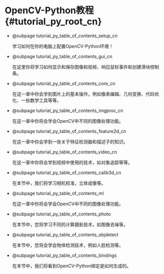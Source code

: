 # OpenCV-Python教程 {#tutorial_py_root_cn}

- @subpage tutorial_py_table_of_contents_setup_cn

  学习如何在你的电脑上配置OpenCV-Python环境！

- @subpage tutorial_py_table_of_contents_gui_cn

  在这里你将学习如何显示和保存图像和视频、响应鼠标事件和创建滑块控制条。

- @subpage tutorial_py_table_of_contents_core_cn

  在这一章中你会学到图片上的基本操作，例如像素编辑、几何变换、代码优化、一些数学工具等等。

- @subpage tutorial_py_table_of_contents_imgproc_cn

  在这一章中你将会学会OpenCV中不同的图像处理功能。

- @subpage tutorial_py_table_of_contents_feature2d_cn

  在这一章中你会学到一些关于特征检测器和描述子的知识。

- @subpage tutorial_py_table_of_contents_video_cn

  在这一章中你将会学到视频中使用的技术，如对象追踪等等。

- @subpage tutorial_py_table_of_contents_calib3d_cn

  在本节中，我们将学习相机校准，立体成像等。

- @subpage tutorial_py_table_of_contents_ml

  在这一章中你将会学会OpenCV中不同的图像处理功能。

- @subpage tutorial_py_table_of_contents_photo

  在本节中，您将学习不同的计算摄影技术，如图像去噪等。

- @subpage tutorial_py_table_of_contents_objdetect

  在本节中，您将会学会物体检测技术，例如人脸检测等。

- @subpage tutorial_py_table_of_contents_bindings

  在本节中，我们将看到OpenCV-Python绑定是如何生成的。

